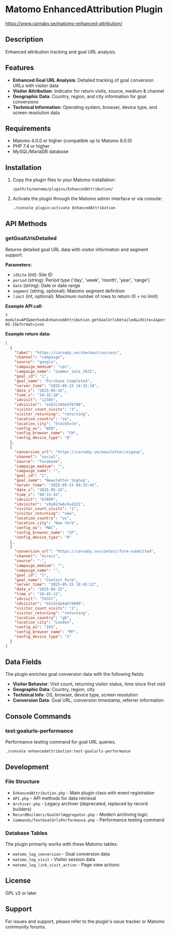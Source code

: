 # Matomo EnhancedAttribution Plugin

https://www.carnaby.se/matomo-enhanced-attribution/

## Description

Enhanced attribution tracking and goal URL analysis. 

## Features

- **Enhanced Goal URL Analysis**: Detailed tracking of goal conversion URLs with visitor data
- **Visitor Attribution**: Indicator for return visits, source, medium & channel 
- **Geographic Data**: Country, region, and city information for goal conversions
- **Technical Information**: Operating system, browser, device type, and screen resolution data

## Requirements

- Matomo 4.0.0 or higher (compatible up to Matomo 6.0.0)
- PHP 7.4 or higher
- MySQL/MariaDB database

## Installation

1. Copy the plugin files to your Matomo installation:
   ```
   /path/to/matomo/plugins/EnhancedAttribution/
   ```

2. Activate the plugin through the Matomo admin interface or via console:
   ```bash
   ./console plugin:activate EnhancedAttribution
   ```

## API Methods

### getGoalUrlsDetailed

Returns detailed goal URL data with visitor information and segment support.

**Parameters:**
- `idSite` (int): Site ID
- `period` (string): Period type ('day', 'week', 'month', 'year', 'range')
- `date` (string): Date or date range
- `segment` (string, optional): Matomo segment definition
- `limit` (int, optional): Maximum number of rows to return (0 = no limit)

**Example API call:**
```
?module=API&method=EnhancedAttribution.getGoalUrlsDetailed&idSite=1&period=day&date=2025-05-15&format=json
```

**Example return data:**
```json
[
  {
    "label": "https://carnaby.se/checkout/success",
    "channel": "campaign",
    "source": "google",
    "campaign_medium": "cpc",
    "campaign_name": "summer_sale_2025",
    "goal_id": "1",
    "goal_name": "Purchase Completed",
    "server_time": "2025-05-15 14:32:18",
    "date_s": "2025-05-15",
    "time_s": "14:32:18",
    "idvisit": "12345",
    "idvisitor": "a1b2c3d4e5f6789",
    "visitor_count_visits": "3",
    "visitor_returning": "returning",
    "location_country": "se",
    "location_city": "Stockholm",
    "config_os": "WIN",
    "config_browser_name": "CH",
    "config_device_type": "0"
  },
  {
    "conversion_url": "https://carnaby.se/newsletter/signup",
    "channel": "social",
    "source": "facebook",
    "campaign_medium": "",
    "campaign_name": "",
    "goal_id": "2",
    "goal_name": "Newsletter Signup",
    "server_time": "2025-05-15 09:15:42",
    "date_s": "2025-05-15",
    "time_s": "09:15:42",
    "idvisit": "67890",
    "idvisitor": "x9y8z7w6v5u4321",
    "visitor_count_visits": "1",
    "visitor_returning": "new",
    "location_country": "us",
    "location_city": "New York",
    "config_os": "MAC",
    "config_browser_name": "SF",
    "config_device_type": "0"
  },
  {
    "conversion_url": "https://carnaby.se/contact/form-submitted",
    "channel": "direct",
    "source": "-",
    "campaign_medium": "",
    "campaign_name": "",
    "goal_id": "3",
    "goal_name": "Contact Form",
    "server_time": "2025-05-15 16:45:12",
    "date_s": "2025-05-15",
    "time_s": "16:45:12",
    "idvisit": "54321",
    "idvisitor": "m1n2o3p4q5r6890",
    "visitor_count_visits": "2",
    "visitor_returning": "returning",
    "location_country": "gb",
    "location_city": "London",
    "config_os": "IOS",
    "config_browser_name": "MF",
    "config_device_type": "1"
  }
]
```

## Data Fields

The plugin enriches goal conversion data with the following fields:

- **Visitor Behavior**: Visit count, returning visitor status, time since first visit
- **Geographic Data**: Country, region, city
- **Technical Info**: OS, browser, device type, screen resolution
- **Conversion Data**: Goal URL, conversion timestamp, referrer information

## Console Commands

### test:goalurls-performance

Performance testing command for goal URL queries.

```bash
./console enhancedattribution:test-goalurls-performance
```

## Development

### File Structure

- `EnhancedAttribution.php` - Main plugin class with event registration
- `API.php` - API methods for data retrieval
- `Archiver.php` - Legacy archiver (deprecated, replaced by record builders)
- `RecordBuilders/GoalUrlAggregator.php` - Modern archiving logic
- `Commands/TestGoalUrlsPerformance.php` - Performance testing command

### Database Tables

The plugin primarily works with these Matomo tables:
- `matomo_log_conversion` - Goal conversion data
- `matomo_log_visit` - Visitor session data
- `matomo_log_link_visit_action` - Page view actions

## License

GPL v3 or later

## Support

For issues and support, please refer to the plugin's issue tracker or Matomo community forums.

